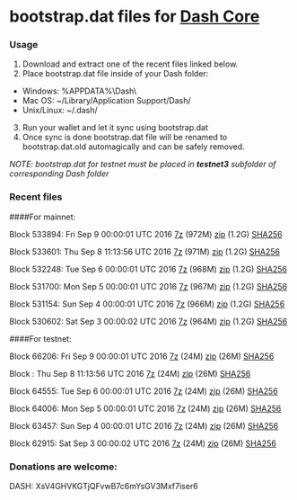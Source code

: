 # bootstrap.dat files for [Dash Core](https://www.dash.org)

### Usage

1. Download and extract one of the recent files linked below.
2. Place bootstrap.dat file inside of your Dash folder:
 - Windows: %APPDATA%\Dash\
 - Mac OS: ~/Library/Application Support/Dash/
 - Unix/Linux: ~/.dash/
3. Run your wallet and let it sync using bootstrap.dat
4. Once sync is done bootstrap.dat file will be renamed to bootstrap.dat.old automagically and can be safely removed.

_NOTE: bootstrap.dat for testnet must be placed in **testnet3** subfolder of corresponding Dash folder_

### Recent files

####For mainnet:

Block 533894: Fri Sep  9 00:00:01 UTC 2016 [7z](https://transfer.sh/Ui56d/bootstrap.dat.20160909.7z) (972M) [zip](https://transfer.sh/M27lL/bootstrap.dat.20160909.zip) (1.2G) [SHA256](https://transfer.sh/HL2mj/sha256.txt)

Block 533601: Thu Sep  8 11:13:56 UTC 2016 [7z](https://transfer.sh/r8KAn/bootstrap.dat.20160908.7z) (971M) [zip](https://transfer.sh/169811/bootstrap.dat.20160908.zip) (1.2G) [SHA256](https://transfer.sh/cxM5L/sha256.txt)

Block 532248: Tue Sep  6 00:00:01 UTC 2016 [7z](https://transfer.sh/ZumBR/bootstrap.dat.20160906.7z) (968M) [zip](https://transfer.sh/B1xHb/bootstrap.dat.20160906.zip) (1.2G) [SHA256](https://transfer.sh/LBAHF/sha256.txt)

Block 531700: Mon Sep  5 00:00:01 UTC 2016 [7z](https://transfer.sh/kwbe4/bootstrap.dat.20160905.7z) (967M) [zip](https://transfer.sh/w128n/bootstrap.dat.20160905.zip) (1.2G) [SHA256](https://transfer.sh/3mYRm/sha256.txt)

Block 531154: Sun Sep  4 00:00:01 UTC 2016 [7z](https://transfer.sh/nj7vn/bootstrap.dat.20160904.7z) (966M) [zip](https://transfer.sh/Iv5yR/bootstrap.dat.20160904.zip) (1.2G) [SHA256](https://transfer.sh/ds151/sha256.txt)

Block 530602: Sat Sep  3 00:00:02 UTC 2016 [7z](https://transfer.sh/TR5Cs/bootstrap.dat.20160903.7z) (964M) [zip](https://transfer.sh/5Dr1R/bootstrap.dat.20160903.zip) (1.2G) [SHA256](https://transfer.sh/wgXZf/sha256.txt)

####For testnet:

Block 66206: Fri Sep  9 00:00:01 UTC 2016 [7z](https://transfer.sh/gXceB/bootstrap.dat.20160909.7z) (24M) [zip](https://transfer.sh/BjiqI/bootstrap.dat.20160909.zip) (26M) [SHA256](https://transfer.sh/sv9Ru/sha256.txt)

Block : Thu Sep  8 11:13:56 UTC 2016 [7z](https://transfer.sh/5xBBn/bootstrap.dat.20160908.7z) (24M) [zip](https://transfer.sh/ULRgZ/bootstrap.dat.20160908.zip) (26M) [SHA256](https://transfer.sh/WrY1I/sha256.txt)

Block 64555: Tue Sep  6 00:00:01 UTC 2016 [7z](https://transfer.sh/G4ZYw/bootstrap.dat.20160906.7z) (24M) [zip](https://transfer.sh/iJAQO/bootstrap.dat.20160906.zip) (26M) [SHA256](https://transfer.sh/9Nls2/sha256.txt)

Block 64006: Mon Sep  5 00:00:01 UTC 2016 [7z](https://transfer.sh/hAnr2/bootstrap.dat.20160905.7z) (24M) [zip](https://transfer.sh/12WYAz/bootstrap.dat.20160905.zip) (26M) [SHA256](https://transfer.sh/B5fW0/sha256.txt)

Block 63457: Sun Sep  4 00:00:01 UTC 2016 [7z](https://transfer.sh/90YVF/bootstrap.dat.20160904.7z) (24M) [zip](https://transfer.sh/gTPjO/bootstrap.dat.20160904.zip) (26M) [SHA256](https://transfer.sh/HWPrf/sha256.txt)

Block 62915: Sat Sep  3 00:00:02 UTC 2016 [7z](https://transfer.sh/158lOr/bootstrap.dat.20160903.7z) (24M) [zip](https://transfer.sh/On9Et/bootstrap.dat.20160903.zip) (26M) [SHA256](https://transfer.sh/uciB3/sha256.txt)

### Donations are welcome:

DASH: XsV4GHVKGTjQFvwB7c6mYsGV3Mxf7iser6
